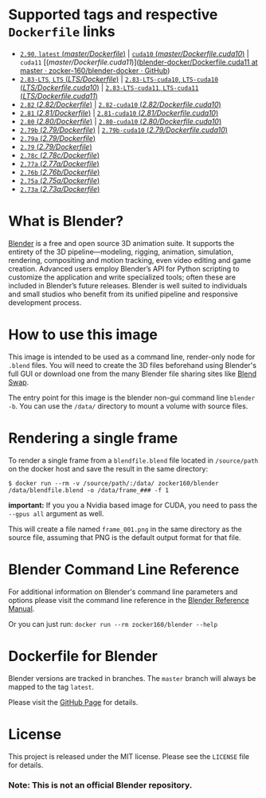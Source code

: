 # Supported tags and respective `Dockerfile` links

* [`2.90`, `latest` (*master/Dockerfile*)](https://github.com/zocker-160/blender-docker/blob/master/Dockerfile) | [`cuda10` (*master/Dockerfile.cuda10*)](https://github.com/zocker-160/blender-docker/blob/master/Dockerfile.cuda10) | `cuda11` [(*master/Dockerfile.cuda11*)]([blender-docker/Dockerfile.cuda11 at master · zocker-160/blender-docker · GitHub](https://github.com/zocker-160/blender-docker/blob/master/Dockerfile.cuda11))
* [`2.83-LTS`, `LTS` (*LTS/Dockerfile*)](https://github.com/zocker-160/blender-docker/blob/LTS/Dockerfile) | [`2.83-LTS-cuda10`, `LTS-cuda10` (*LTS/Dockerfile.cuda10*)](https://github.com/zocker-160/blender-docker/blob/LTS/Dockerfile.cuda10) | [`2.83-LTS-cuda11`, `LTS-cuda11` (*LTS/Dockerfile.cuda11*)](https://github.com/zocker-160/blender-docker/blob/LTS/Dockerfile.cuda11)
* [`2.82` (*2.82/Dockerfile*)](https://github.com/zocker-160/blender-docker/blob/2.82/Dockerfile) | [`2.82-cuda10` (*2.82/Dockerfile.cuda10*)](https://github.com/zocker-160/blender-docker/blob/2.82/Dockerfile.cuda10)
* [`2.81` (*2.81/Dockerfile*)](https://github.com/zocker-160/blender-docker/blob/2.81/Dockerfile) | [`2.81-cuda10` (*2.81/Dockerfile.cuda10*)](https://github.com/zocker-160/blender-docker/blob/2.81/Dockerfile.cuda10)
* [`2.80` (*2.80/Dockerfile*)](https://github.com/zocker-160/blender-docker/blob/2.80/Dockerfile) | [`2.80-cuda10` (*2.80/Dockerfile.cuda10*)](https://github.com/zocker-160/blender-docker/blob/2.80/Dockerfile.cuda10)
* [`2.79b` (*2.79/Dockerfile*)](https://github.com/zocker-160/blender-docker/blob/2.79b/Dockerfile) | [`2.79b-cuda10` (*2.79/Dockerfile.cuda10*)](https://github.com/zocker-160/blender-docker/blob/2.79b/Dockerfile.cuda10)
* [`2.79a` (*2.79/Dockerfile*)](https://github.com/zocker-160/blender-docker/blob/2.79a/Dockerfile)
* [`2.79` (*2.79/Dockerfile*)](https://github.com/zocker-160/blender-docker/blob/2.79/Dockerfile)
* [`2.78c` (*2.78c/Dockerfile*)](https://github.com/zocker-160/blender-docker/blob/2.78c/Dockerfile)
* [`2.77a` (*2.77a/Dockerfile*)](https://github.com/zocker-160/blender-docker/blob/2.77a/Dockerfile)
* [`2.76b` (*2.76b/Dockerfile*)](https://github.com/zocker-160/blender-docker/blob/2.76b/Dockerfile)
* [`2.75a` (*2.75a/Dockerfile*)](https://github.com/zocker-160/blender-docker/blob/2.75a/Dockerfile)
* [`2.73a` (*2.73a/Dockerfile*)](https://github.com/zocker-160/blender-docker/blob/2.73a/Dockerfile)

# What is Blender?

[Blender](https://www.blender.org) is a free and open source 3D animation suite. It supports the entirety of the 3D pipeline—modeling, rigging, animation, simulation, rendering, compositing and motion tracking, even video editing and game creation. Advanced users employ Blender’s API for Python scripting to customize the application and write specialized tools; often these are included in Blender’s future releases. Blender is well suited to individuals and small studios who benefit from its unified pipeline and responsive development process.

# How to use this image

This image is intended to be used as a command line, render-only node for `.blend` files. You will need to create the 3D files beforehand using Blender's full GUI or download one from the many Blender file sharing sites like [Blend Swap](http://www.blendswap.com).

The entry point for this image is the blender non-gui command line `blender -b`. You can use the `/data/` directory to mount a volume with source files.

# Rendering a single frame

To render a single frame from a `blendfile.blend` file located in `/source/path` on the docker host and save the result in the same directory:

```console
$ docker run --rm -v /source/path/:/data/ zocker160/blender /data/blendfile.blend -o /data/frame_### -f 1
```

**important:** If you you a Nvidia based image for CUDA, you need to pass the `--gpus all` argument as well.

This will create a file named `frame_001.png` in the same directory as the source file, assuming that PNG is the default output format for that file.

# Blender Command Line Reference

For additional information on Blender's command line parameters and options please visit the command line reference in the [Blender Reference Manual](https://www.blender.org/manual/render/workflows/command_line.html).

Or you can just run:
`docker run --rm zocker160/blender --help`

# Dockerfile for Blender

Blender versions are tracked in branches. The `master` branch will always be mapped to the tag `latest`.

Please visit the [GitHub Page](https://github.com/zocker-160/blender-docker) for details.

# License

This project is released under the MIT license. Please see the `LICENSE` file for details.

### Note: This is not an official Blender repository.
